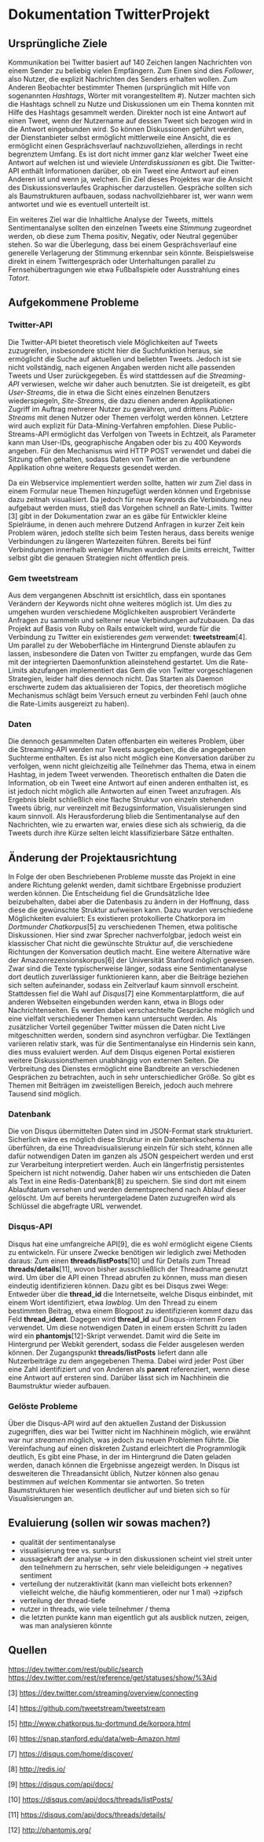 # Dokumentation TwitterProjekt
## Ursprüngliche Ziele
Kommunikation bei Twitter basiert auf 140 Zeichen langen Nachrichten von einem Sender zu beliebig vielen Empfängern. Zum Einen sind dies _Follower_, also Nutzer, die explizit Nachrichten des Senders erhalten wollen. Zum Anderen Beobachter bestimmter Themen (ursprünglich mit Hilfe von sogenannten _Hashtags_, Wörter mit vorangestelltem #).
Nutzer machten sich die Hashtags schnell zu Nutze und Diskussionen um ein Thema konnten mit Hilfe des Hashtags gesammelt werden. Direkter noch ist eine Antwort auf einen Tweet, wenn der Nutzername auf dessen Tweet sich bezogen wird in die Antwort eingebunden wird.
So können Diskussionen geführt werden, der Dienstanbieter selbst ermöglicht mittlerweile eine Ansicht, die es ermöglicht einen Gesprächsverlauf nachzuvollziehen, allerdings in recht begrenztem Umfang. Es ist dort nicht immer ganz klar welcher Tweet eine Antwort auf welchen ist und wieviele _Unterdiskussionen_ es gibt. Die Twitter-API enthält Informationen darüber, ob ein Tweet eine Antwort auf einen Anderen ist und wenn ja, welchen.
Ein Ziel dieses Projektes war die Ansicht des Diskussionsverlaufes Graphischer darzustellen. Gespräche sollten sich als Baumstrukturen aufbauen, sodass nachvollziehbarer ist, wer wann wem antwortet und wie es eventuell unterteilt ist.

Ein weiteres Ziel war die Inhaltliche Analyse der Tweets, mittels Sentimentanalyse sollten den einzelnen Tweets eine _Stimmung_ zugeordnet werden, ob diese zum Thema positiv, Negativ, oder Neutral gegenüber stehen. So war die Überlegung, dass bei einem Gesprächsverlauf eine generelle Verlagerung der Stimmung erkennbar sein könnte. Beispielsweise direkt in einem Twittergespräch oder Unterhaltungen parallel zu Fernsehübertragungen wie etwa Fußballspiele oder Ausstrahlung eines _Tatort_.


## Aufgekommene Probleme
### Twitter-API
Die Twitter-API bietet theoretisch viele Möglichkeiten auf Tweets zuzugreifen, insbesondere sticht hier die Suchfunktion heraus, sie ermöglicht die Suche auf aktuellen und beliebten Tweets. Jedoch ist sie nicht vollständig, nach eigenen Angaben werden nicht alle passenden Tweets und User zurückgegeben. Es wird stattdessen auf die _Streaming-API_ verwiesen, welche wir daher auch benutzten. Sie ist dreigeteilt, es gibt _User-Streams_, die in etwa die Sicht eines einzelnen Benutzers wiederspiegeln, _Site-Streams_, die dazu dienen anderen Applikationen Zugriff im Auftrag mehrerer Nutzer zu gewähren, und drittens _Public-Streams_ mit denen Nutzer oder Themen verfolgt werden können. Letztere wird auch explizit für Data-Mining-Verfahren empfohlen. Diese Public-Streams-API ermöglicht das Verfolgen von Tweets in Echtzeit, als Parameter kann man User-IDs, geographische Angaben oder bis zu 400 Keywords angeben. Für den Mechanismus wird HTTP POST verwendet und dabei die Sitzung offen gehalten, sodass Daten von Twitter an die verbundene Applikation ohne weitere Requests gesendet werden.

Da ein Webservice implementiert werden sollte, hatten wir zum Ziel dass in einem Formular neue Themen hinzugefügt werden können und Ergebnisse dazu zeitnah visualisiert. Da jedoch für neue Keywords die Verbindung neu aufgebaut werden muss, stieß das Vorgehen schnell an Rate-Limits. Twitter [3] gibt in der Dokumentation zwar an es gäbe für Entwickler kleine Spielräume, in denen auch mehrere Dutzend Anfragen in kurzer Zeit kein Problem wären, jedoch stellte sich beim Testen heraus, dass bereits wenige Verbindungen zu längeren Wartezeiten führen. Bereits bei fünf Verbindungen innerhalb weniger Minuten wurden die Limits erreicht, Twitter selbst gibt die genauen Strategien nicht öffentlich preis.

### Gem __tweetstream__
Aus dem vergangenen Abschnitt ist ersichtlich, dass ein spontanes Verändern der Keywords nicht ohne weiteres möglich ist. Um dies zu umgehen wurden verschiedene Möglichkeiten ausprobiert Veränderte Anfragen zu sammeln und seltener neue Verbindungen aufzubauen.
Da das Projekt auf Basis von Ruby on Rails entwickelt wird, wurde für die Verbindung zu Twitter ein existierendes _gem_ verwendet: __tweetstream__[4]. Um parallel zu der Weboberfläche im Hintergrund Dienste ablaufen zu lassen, insbesondere die Daten von Twitter zu empfangen, wurde das Gem mit der integrierten Daemonfunktion alleinstehend gestartet. Um die Rate-Limits abzufangen implementiert das Gem die von Twitter vorgeschlagenen Strategien, leider half dies dennoch nicht. Das Starten als Daemon erschwerte zudem das aktualisieren der Topics, der theoretisch mögliche Mechanismus schlägt beim Versuch erneut zu verbinden Fehl (auch ohne die Rate-Limits ausgereizt zu haben).

### Daten
Die dennoch gesammelten Daten offenbarten ein weiteres Problem, über die Streaming-API werden nur Tweets ausgegeben, die die angegebenen Suchterme enthalten. Es ist also nicht möglich eine Konversation darüber zu verfolgen, wenn nicht gleichzeitig alle Teilnehmer das Thema, etwa in einem Hashtag, in jedem Tweet verwenden. Theoretisch enthalten die Daten die Information, ob ein Tweet eine Antwort auf einen anderen enthalten ist, es ist jedoch nicht möglich alle Antworten auf einen Tweet anzufragen.
Als Ergebnis bleibt schließlich eine flache Struktur von einzeln stehenden Tweets übrig, nur vereinzelt mit Bezugsinformation, Visualisierungen sind kaum sinnvoll.
Als Herausforderung blieb die Sentimentanalyse auf den Nachrichten, wie zu erwarten war, erwies diese sich als schwierig, da die Tweets durch ihre Kürze selten leicht klassifizierbare Sätze enthalten.

## Änderung der Projektausrichtung
In Folge der oben Beschriebenen Probleme musste das Projekt in eine andere Richtung gelenkt werden, damit sichtbare Ergebnisse produziert werden können. Die Entscheidung fiel die Grundsätzliche Idee beizubehalten, dabei aber die Datenbasis zu ändern in der Hoffnung, dass diese die gewünschte Struktur aufweisen kann. Dazu wurden verschiedene Möglichkeiten evaluiert: Es existieren protokollierte Chatkorpora im _Dortmunder Chatkorpus_[5] zu verschiedenen Themen, etwa politische Diskussionen. Hier sind zwar Sprecher nachverfolgbar, jedoch weist ein klassischer Chat nicht die gewünschte Struktur auf, die verschiedene Richtungen der Konversation deutlich macht. Eine weitere Alternative wäre der Amazonrezensionskorpus[6] der Universität Stanford möglich gewesen. Zwar sind die Texte typischerweise länger, sodass eine Sentimentanalyse dort deutlich zuverlässiger funktionieren kann, aber die Beiträge beziehen sich selten aufeinander, sodass ein Zeitverlauf kaum sinnvoll erscheint.
Stattdessen fiel die Wahl auf _Disqus_[7] eine Kommentarplattform, die auf anderen Webseiten eingebunden werden kann, etwa in Blogs oder Nachrichtenseiten. Es werden dabei verschachtelte Gespräche möglich und eine vielfalt verschiedener Themen kann untersucht werden. Als zusätzlicher Vorteil gegenüber Twitter müssen die Daten nicht Live mitgeschnitten werden, sondern sind asynchron verfügbar. Die Textlängen variieren relativ stark, was für die Sentimentanalyse ein Hindernis sein kann, dies muss evaluiert werden. Auf dem Disqus eigenen Portal existieren weitere Diskussionsthemen unabhängig von externen Seiten. Die Verbreitung des Dienstes ermöglicht eine Bandbreite an verschiedenen Gesprächen zu betrachten, auch in sehr unterschiedlicher Größe. So gibt es Themen mit Beiträgen im zweistelligen Bereich, jedoch auch mehrere Tausend sind möglich.

### Datenbank
Die von Disqus übermittelten Daten sind im JSON-Format stark strukturiert. Sicherlich wäre es möglich diese Struktur in ein Datenbankschema zu überführen, da eine Threadvisualisierung einzeln für sich steht, können alle dafür notwendigen Daten im ganzen als JSON gespeichert werden und erst zur Verarbeitung interpretiert werden. Auch ein längerfristig persistentes Speichern ist nicht notwendig. Daher haben wir uns entschieden die Daten als Text in eine Redis-Datenbank[8] zu speichern. Sie sind dort mit einem Ablaufdatum versehen und werden dementsprechend nach Ablauf dieser gelöscht. Um auf bereits heruntergeladene Daten zuzugreifen wird als Schlüssel die abgefragte URL verwendet.

### Disqus-API
Disqus hat eine umfangreiche API[9], die es wohl ermöglicht eigene Clients zu entwickeln. Für unsere Zwecke benötigen wir lediglich zwei Methoden daraus: Zum einen __threads/listPosts__[10] und für Details zum Thread __threads/details__[11], wovon bisher ausschließlich der Threadname genutzt wird.
Um über die API einen Thread abrufen zu können, muss man diesen eindeutig identifizieren können. Dazu gibt es bei Disqus zwei Wege: Entweder über die __thread_id__ die Internetseite, welche Disqus einbindet,  mit einem Wort identifiziert, etwa _lawblog_. Um den Thread zu einem bestimmten Beitrag, etwa einem Blogpost zu identifizieren kommt dazu das Feld __thread_ident__.
Dagegen wird __thread_id__ auf Disqus-internen Foren verwendet.
Um diese notwendigen Daten in einem ersten Schritt zu laden wird ein __phantomjs__[12]-Skript verwendet. Damit wird die Seite im Hintergrund per Webkit gerendert, sodass die Felder ausgelesen werden können.
Der Zugangspunkt __threads/listPosts__ liefert dann alle Nutzerbeiträge zu dem angegebenen Thema. Dabei wird jeder Post über eine Zahl identifiziert und von Anderen als __parent__ referenziert, wenn diese eine Antwort auf ersteren sind. Darüber lässt sich im Nachhinein die Baumstruktur wieder aufbauen.

### Gelöste Probleme
Über die Disqus-API wird auf den aktuellen Zustand der Diskussion zugegriffen, dies war bei Twitter nicht im Nachhinein möglich, wie erwähnt war nur _streamen_ möglich, was jedoch zu neuen Problemen führte. Die Vereinfachung auf einen diskreten Zustand erleichtert die Programmlogik deutlich, Es gibt eine Phase, in der im Hintergrund die Daten geladen werden, danach können die Ergebnisse angezeigt werden.
In Disqus ist desweiteren die Threadansicht üblich, Nutzer können also genau bestimmen auf welchen Kommentar sie antworten. So treten Baumstrukturen hier wesentlich deutlicher auf und bieten sich so für Visualisierungen an.


## Evaluierung (sollen wir sowas machen?)
* qualität der sentimentanalyse
* visualisierung tree vs. sunburst
* aussagekraft der analyse → in den diskussionen scheint viel streit unter den teilnehmern zu herrschen, sehr viele beleidigungen → negatives sentiment
* verteilung der nutzeraktivität (kann man vielleicht bots erkennen? vielleicht welche, die häufig kommentieren, oder nur 1 mal) →zipfsch
* verteilung der thread-tiefe
* nutzer in threads, wie viele teilnehmer / thema
* die letzten punkte kann man eigentlich gut als ausblick nutzen, zeigen, was man analysieren könnte

## Quellen
https://dev.twitter.com/rest/public/search
https://dev.twitter.com/rest/reference/get/statuses/show/%3Aid

[3] https://dev.twitter.com/streaming/overview/connecting

[4] https://github.com/tweetstream/tweetstream

[5] http://www.chatkorpus.tu-dortmund.de/korpora.html

[6] https://snap.stanford.edu/data/web-Amazon.html

[7] https://disqus.com/home/discover/

[8] http://redis.io/

[9] https://disqus.com/api/docs/

[10] https://disqus.com/api/docs/threads/listPosts/

[11] https://disqus.com/api/docs/threads/details/

[12] http://phantomjs.org/
